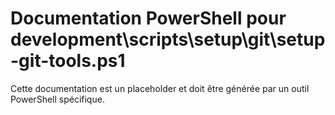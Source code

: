 # Documentation PowerShell pour development\scripts\setup\git\setup-git-tools.ps1

Cette documentation est un placeholder et doit être générée par un outil PowerShell spécifique.
